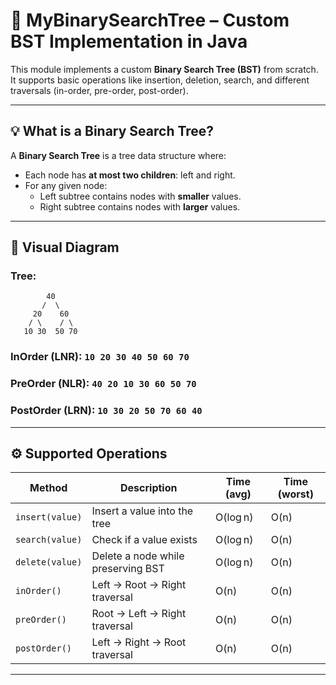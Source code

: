 # 🌳 MyBinarySearchTree – Custom BST Implementation in Java

This module implements a custom **Binary Search Tree (BST)** from scratch. It supports basic operations like insertion, deletion, search, and different traversals (in-order, pre-order, post-order).

---

## 💡 What is a Binary Search Tree?

A **Binary Search Tree** is a tree data structure where:

- Each node has **at most two children**: left and right.
- For any given node:
    - Left subtree contains nodes with **smaller** values.
    - Right subtree contains nodes with **larger** values.

---

## 🧠 Visual Diagram

### Tree:

```
        40
       /  \
     20    60
    / \    / \
   10 30  50 70
```


### InOrder (LNR): `10 20 30 40 50 60 70`
### PreOrder (NLR): `40 20 10 30 60 50 70`
### PostOrder (LRN): `10 30 20 50 70 60 40`

---

## ⚙️ Supported Operations

| Method             | Description                             | Time (avg) | Time (worst) |
|--------------------|-----------------------------------------|------------|--------------|
| `insert(value)`    | Insert a value into the tree            | O(log n)   | O(n)         |
| `search(value)`    | Check if a value exists                 | O(log n)   | O(n)         |
| `delete(value)`    | Delete a node while preserving BST      | O(log n)   | O(n)         |
| `inOrder()`        | Left → Root → Right traversal           | O(n)       | O(n)         |
| `preOrder()`       | Root → Left → Right traversal           | O(n)       | O(n)         |
| `postOrder()`      | Left → Right → Root traversal           | O(n)       | O(n)         |

---

